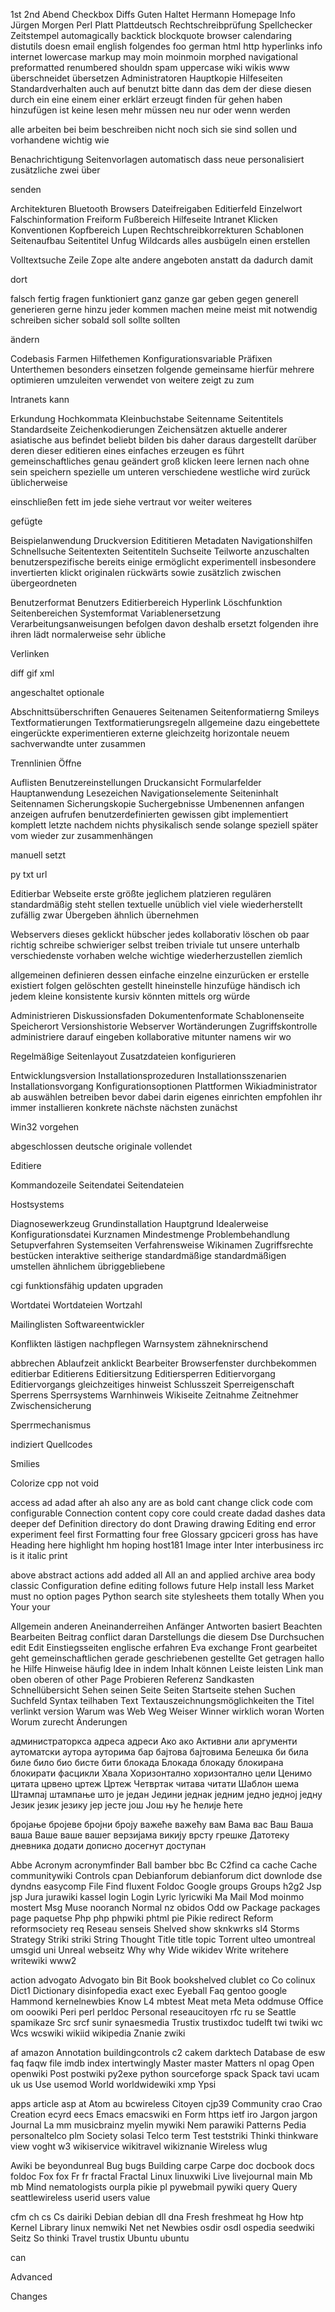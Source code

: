 1st 2nd Abend Checkbox Diffs Guten Haltet Hermann Homepage Info Jürgen
Morgen Perl Platt Plattdeutsch Rechtschreibprüfung Spellchecker Zeitstempel
automagically backtick blockquote browser calendaring distutils doesn email
english folgendes foo german html http hyperlinks info internet lowercase
markup may moin moinmoin morphed navigational preformatted renumbered shouldn
spam uppercase wiki wikis www überschneidet übersetzen
Administratoren Hauptkopie Hilfeseiten Standardverhalten auch auf benutzt bitte dann das dem der diese diesen durch ein eine einem einer erklärt erzeugt finden für gehen haben hinzufügen ist keine lesen mehr müssen neu nur oder wenn werden

alle arbeiten bei beim beschreiben nicht noch sich sie sind sollen und vorhandene wichtig wie

Benachrichtigung Seitenvorlagen automatisch dass neue personalisiert zusätzliche zwei über

senden

Architekturen Bluetooth Browsers Dateifreigaben Editierfeld Einzelwort Falschinformation Freiform Fußbereich Hilfeseite Intranet Klicken Konventionen Kopfbereich Lupen Rechtschreibkorrekturen Schablonen Seitenaufbau Seitentitel Unfug Wildcards alles ausbügeln einen erstellen

Volltextsuche Zeile Zope alte andere angeboten anstatt da dadurch damit

dort

falsch fertig fragen funktioniert ganz ganze gar geben gegen generell generieren gerne hinzu jeder kommen machen meine meist mit notwendig schreiben sicher sobald soll sollte sollten

ändern

Codebasis Farmen Hilfethemen Konfigurationsvariable Präfixen Unterthemen besonders einsetzen folgende gemeinsame hierfür mehrere optimieren umzuleiten verwendet von weitere zeigt zu zum

Intranets kann

Erkundung Hochkommata Kleinbuchstabe Seitenname Seitentitels Standardseite Zeichenkodierungen Zeichensätzen aktuelle anderer asiatische aus befindet beliebt bilden bis daher daraus dargestellt darüber deren dieser editieren eines einfaches erzeugen es führt gemeinschaftliches genau geändert groß klicken leere lernen nach ohne sein speichern spezielle um unteren verschiedene westliche wird zurück üblicherweise

einschließen fett im jede siehe vertraut vor weiter weiteres

gefügte

Beispielanwendung Druckversion Edititieren Metadaten Navigationshilfen Schnellsuche Seitentexten Seitentiteln Suchseite Teilworte anzuschalten benutzerspezifische bereits einige ermöglicht experimentell insbesondere invertierten klickt originalen rückwärts sowie zusätzlich zwischen übergeordneten

Benutzerformat Benutzers Editierbereich Hyperlink Löschfunktion Seitenbereichen Systemformat Variablenersetzung Verarbeitungsanweisungen befolgen davon deshalb ersetzt folgenden ihre ihren lädt normalerweise sehr übliche

Verlinken

diff gif xml

angeschaltet optionale

Abschnittsüberschriften Genaueres Seitenamen Seitenformatierng Smileys Textformatierungen Textformatierungsregeln allgemeine dazu eingebettete eingerückte experimentieren externe gleichzeitg horizontale neuem sachverwandte unter zusammen

Trennlinien Öffne

Auflisten Benutzereinstellungen Druckansicht Formularfelder Hauptanwendung Lesezeichen Navigationselemente Seiteninhalt Seitennamen Sicherungskopie Suchergebnisse Umbenennen anfangen anzeigen aufrufen benutzerdefinierten gewissen gibt implementiert komplett letzte nachdem nichts physikalisch sende solange speziell später vom wieder zur zusammenhängen

manuell setzt

py txt url

Editierbar Webseite erste größte jeglichem platzieren regulären standardmäßig steht stellen textuelle unüblich viel viele wiederherstellt zufällig zwar Übergeben ähnlich übernehmen

Webservers dieses geklickt hübscher jedes kollaborativ löschen ob paar richtig schreibe schwieriger selbst treiben triviale tut unsere unterhalb verschiedenste vorhaben welche wichtige wiederherzustellen ziemlich

allgemeinen definieren dessen einfache einzelne einzurücken er erstelle existiert folgen gelöschten gestellt hineinstelle hinzufüge händisch ich jedem kleine konsistente kursiv könnten mittels org würde

Administrieren Diskussionsfaden Dokumentenformate Schablonenseite Speicherort Versionshistorie Webserver Wortänderungen Zugriffskontrolle administriere darauf eingeben kollaborative mitunter namens wir wo

Regelmäßige Seitenlayout Zusatzdateien konfigurieren

Entwicklungsversion Installationsprozeduren Installationsszenarien Installationsvorgang Konfigurationsoptionen Plattformen Wikiadministrator ab auswählen betreiben bevor dabei darin eigenes einrichten empfohlen ihr immer installieren konkrete nächste nächsten zunächst

Win32 vorgehen

abgeschlossen deutsche originale vollendet

Editiere

Kommandozeile Seitendatei Seitendateien

Hostsystems

Diagnosewerkzeug Grundinstallation Hauptgrund Idealerweise Konfigurationsdatei Kurznamen Mindestmenge Problembehandlung Setupverfahren Systemseiten Verfahrensweise Wikinamen Zugriffsrechte bestücken interaktive seitherige standardmäßige standardmäßigen umstellen ähnlichem übriggebliebene

cgi funktionsfähig updaten upgraden

Wortdatei Wortdateien Wortzahl

Mailinglisten Softwareentwickler

Konflikten lästigen nachpflegen Warnsystem zähneknirschend

abbrechen Ablaufzeit anklickt Bearbeiter Browserfenster durchbekommen editierbar Editierens Editiersitzung Editiersperren Editiervorgang Editiervorgangs gleichzeitiges hinweist Schlusszeit Sperreigenschaft Sperrens Sperrsystems Warnhinweis Wikiseite Zeitnahme Zeitnehmer Zwischensicherung

Sperrmechanismus

indiziert Quellcodes

Smilies

Colorize cpp not void

access ad adad after ah also any are as bold cant change click code com configurable Connection content copy core could create dadad dashes data deeper def Definition directory do dont Drawing drawing Editing end error experiment feel first Formatting four free Glossary gpciceri gross has have Heading here highlight hm hoping host181 Image inter Inter interbusiness irc is it italic print

above abstract actions add added all All an and applied archive area body classic Configuration define editing follows future Help install less Market must no option pages Python search site stylesheets them totally When you Your your

Allgemein anderen Aneinanderreihen Anfänger Antworten basiert Beachten Bearbeiten Beitrag conflict daran Darstellungs die diesem Dse Durchsuchen edit Edit Einstiegsseiten englische erfahren Eva exchange Front gearbeitet geht gemeinschaftlichen gerade geschriebenen gestellte Get getragen hallo he Hilfe Hinweise häufig Idee in indem Inhalt können Leiste leisten Link man oben oberen of other Page Probieren Referenz Sandkasten Schnellübersicht Sehen seinen Seite Seiten Startseite stehen Suchen Suchfeld Syntax teilhaben Text Textauszeichnungsmöglichkeiten the Titel verlinkt version Warum was Web Weg Weiser Winner wirklich woran Worten Worum zurecht Änderungen

администраторкса адреса адреси Ако ако Активни али аргументи аутоматски аутора ауторима бар бајтова бајтовима Белешка би била биле било био бисте бити блокада Блокада блокаду блокирана блокирати фасцикли Хвала Хоризонтално хоризонтално цели Ценимо цитата црвено цртеж Цртеж Четвртак читава читати Шаблон шема Штампај штампање што је један Једини једнак једним једно једној једну Језик језик језику јер јесте још Још њу ће ћелије ћете

бројање бројеве бројни броју важеће важећу вам Вама вас Ваш Ваша ваша Ваше ваше вашег верзијама викију врсту грешке Датотеку дневника додати дописно досегнут доступан

Abbe Acronym acronymfinder Ball bamber bbc Bc C2find ca cache Cache communitywiki Controls cpan Debianforum debianforum dict downlode dse dyndns easycomp File Find fluxent Foldoc Google groups Groups h2g2 Jsp jsp Jura jurawiki kassel login Login Lyric lyricwiki Ma Mail Mod moinmo mostert Msg Muse nooranch Normal nz obidos Odd ow Package packages page paquetse Php php phpwiki phtml pie Pikie redirect Reform reformsociety req Reseau senseis Shelved show sknkwrks sl4 Storms Strategy Striki striki String Thought Title title topic Torrent ulteo umontreal umsgid uni Unreal webseitz Why why Wide wikidev Write writehere writewiki www2

action advogato Advogato bin Bit Book bookshelved clublet co Co colinux Dict1 Dictionary disinfopedia exact exec Eyeball Faq gentoo google Hammond kernelnewbies Know L4 mbtest Meat meta Meta oddmuse Office om ooowiki Peri perl perldoc Personal reseaucitoyen rfc ru se Seattle spamikaze Src srcf sunir synaesmedia Trustix trustixdoc tudelft twi twiki wc Wcs wcswiki wikiid wikipedia Znanie zwiki

af amazon Annotation buildingcontrols c2 cakem darktech Database de esw faq faqw file imdb index intertwingly Master master Matters nl opag Open openwiki Post postwiki py2exe python sourceforge spack Spack tavi ucam uk us Use usemod World worldwidewiki xmp Ypsi

apps article asp at Atom au bcwireless Citoyen cjp39 Community crao Crao Creation ecyrd eecs Emacs emacswiki en Form https ietf iro Jargon jargon Journal La mm musicbrainz myelin mywiki Nem parawiki Patterns Pedia personaltelco plm Society solasi Telco term Test teststriki Thinki thinkware view voght w3 wikiservice wikitravel wikiznanie Wireless wlug

Awiki be beyondunreal Bug bugs Building carpe Carpe doc docbook docs foldoc Fox fox Fr fr fractal Fractal Linux linuxwiki Live livejournal main Mb mb Mind nematologists ourpla pikie pl pywebmail pywiki query Query seattlewireless userid users value

cfm ch cs Cs dairiki Debian debian dll dna Fresh freshmeat hg How htp Kernel Library linux nemwiki Net net Newbies osdir osdl ospedia seedwiki Seitz So thinki Travel trustix Ubuntu ubuntu

can

Advanced

Changes